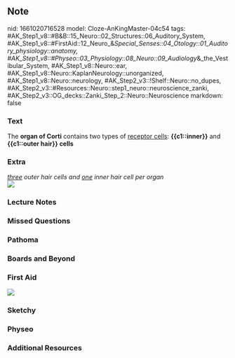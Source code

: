## Note
nid: 1661020716528
model: Cloze-AnKingMaster-04c54
tags: #AK_Step1_v8::#B&B::15_Neuro::02_Structures::06_Auditory_System, #AK_Step1_v8::#FirstAid::12_Neuro_&_Special_Senses::04_Otology::01_Auditory_physiology::anatomy, #AK_Step1_v8::#Physeo::03_Physiology::08_Neuro::09_Audiology_&_the_Vestibular_System, #AK_Step1_v8::Neuro::ear, #AK_Step1_v8::Neuro::KaplanNeurology::unorganized, #AK_Step1_v8::Neuro::neurology, #AK_Step2_v3::!Shelf::Neuro::no_dupes, #AK_Step2_v3::#Resources::Neuro::step1_neuro::neuroscience_zanki, #AK_Step2_v3::OG_decks::Zanki_Step_2::Neuro::Neuroscience
markdown: false

### Text
<div>
  The <b>organ of Corti</b> contains two types of <u>receptor
  cells</u>: <b>{{c1::inner}}</b> and <b>{{c1::outer hair}}
  cells</b>
</div>

### Extra
<div>
  <i><u>three</u> outer hair cells and <u>one</u> inner hair cell
  per organ</i>
</div><img src="paste-82008105550170.jpg">

### Lecture Notes


### Missed Questions


### Pathoma


### Boards and Beyond


### First Aid
<img src="tmphCQYfq.png">

### Sketchy


### Physeo


### Additional Resources

